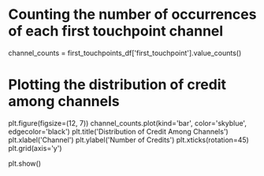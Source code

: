 # Counting the number of occurrences of each first touchpoint channel
channel_counts = first_touchpoints_df['first_touchpoint'].value_counts()

# Plotting the distribution of credit among channels
plt.figure(figsize=(12, 7))
channel_counts.plot(kind='bar', color='skyblue', edgecolor='black')
plt.title('Distribution of Credit Among Channels')
plt.xlabel('Channel')
plt.ylabel('Number of Credits')
plt.xticks(rotation=45)
plt.grid(axis='y')

plt.show()
